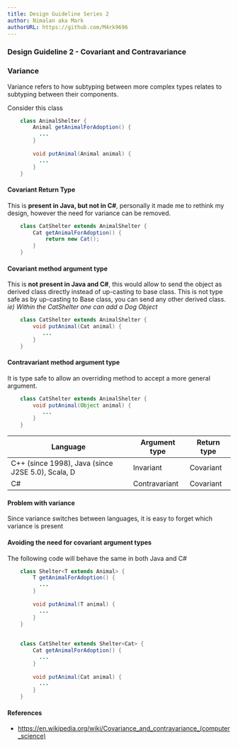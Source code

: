 ```yaml
---
title: Design Guideline Series 2
author: Nimalan aka Mark
authorURL: https://github.com/M4rk9696
---
```


### Design Guideline 2 - Covariant and Contravariance

<!-- truncate -->

### Variance

Variance refers to how subtyping between more complex types relates to subtyping between their components.

Consider this class

```java
	class AnimalShelter {
        Animal getAnimalForAdoption() {
          ...
        }
    
        void putAnimal(Animal animal) {
          ...
        }
    }
```

#### Covariant Return Type

This is **present in Java, but not in C#**, personally it made me to rethink my design, however the need for
variance can be removed.

```java
	class CatShelter extends AnimalShelter {
        Cat getAnimalForAdoption() {
    	    return new Cat();
        }
    }
```

#### Covariant method argument type

This is **not present in Java and C#**, this would allow to send the object as derived class directly instead of 
up-casting to base class. This is not type safe as by up-casting to Base class, you can send any other derived class.
*ie) Within the CatShelter one can add a Dog Object*

```java
	class CatShelter extends AnimalShelter {
        void putAnimal(Cat animal) {
           ...
        }
    }
```

#### Contravariant method argument type

It is type safe to allow an overriding method to accept a more general argument.

```java
	class CatShelter extends AnimalShelter {
        void putAnimal(Object animal) {
           ...
        }
    }
```

| Language                                          | Argument type | Return type |
|---------------------------------------------------|---------------|-------------|
| C++ (since 1998), Java (since J2SE 5.0), Scala, D | Invariant     | Covariant   |
| C#	                                            | Contravariant	| Covariant   |

#### Problem with variance

Since variance switches between languages, it is easy to forget which variance is present

#### Avoiding the need for covariant argument types

The following code will behave the same in both Java and C#

```java
	class Shelter<T extends Animal> {
        T getAnimalForAdoption() {
          ...
        }
    
        void putAnimal(T animal) {
          ...
        }
    }
    
    
    class CatShelter extends Shelter<Cat> {
        Cat getAnimalForAdoption() {
          ...
        }
    
        void putAnimal(Cat animal) {
          ...
        }
    }

```

#### References
- https://en.wikipedia.org/wiki/Covariance_and_contravariance_(computer_science)
